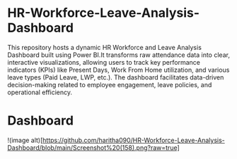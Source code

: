 # HR-Workforce-Leave-Analysis-Dashboard
This repository hosts a dynamic HR Workforce and Leave Analysis Dashboard built using Power BI.It transforms raw attendance data into clear, interactive visualizations, allowing users to track key performance indicators (KPIs) like Present Days, Work From Home utilization, and various leave types (Paid Leave, LWP, etc.). The dashboard facilitates data-driven decision-making related to employee engagement, leave policies, and operational efficiency.

# Dashboard
!(image alt)[https://github.com/haritha090/HR-Workforce-Leave-Analysis-Dashboard/blob/main/Screenshot%20(158).png?raw=true]
